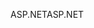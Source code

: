 <span data-ttu-id="b229c-101">ASP.NET</span><span class="sxs-lookup"><span data-stu-id="b229c-101">ASP.NET</span></span>